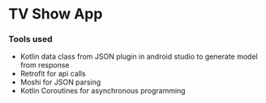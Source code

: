 # TV Show App

### Tools used
- Kotlin data class from JSON plugin in android studio to generate model from response
- Retrofit for api calls
- Moshi for JSON parsing
- Kotlin Coroutines for asynchronous programming
